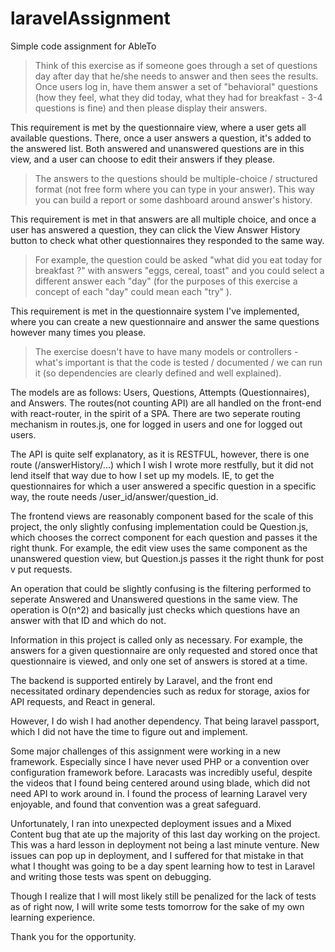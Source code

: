# laravelAssignment
Simple code assignment for AbleTo

>Think of this exercise as if someone goes through a set of questions day after day that he/she needs to answer and then sees the results. Once users log in, have them answer a set of "behavioral" questions (how they feel, what they did today, what they had for breakfast - 3-4 questions is fine) and then please display their answers.

This requirement is met by the questionnaire view, where a user gets all available questions. There, once a user answers a question, it's added to the answered list.
Both answered and unanswered questions are in this view, and a user can choose to edit their answers if they please.

>The answers to the questions should be multiple-choice / structured format (not free form where you can type in your answer). This way you can build a report or some dashboard around answer's history.

This requirement is met in that answers are all multiple choice, and once a user has answered a question, they can click the View Answer History button to check what other questionnaires they responded to the same way.

>For example, the question could be asked "what did you eat today for breakfast ?" with answers "eggs, cereal, toast" and you could select a different answer each "day" (for the purposes of this exercise a concept of each "day" could mean each "try" ). 

This requirement is met in the questionnaire system I've implemented, where you can create a new questionnaire and answer the same questions however many times you please.

>The exercise doesn't have to have many models or controllers -  what's important is that the code is tested / documented / we can run it (so dependencies are clearly defined and well explained). 

The models are as follows: Users, Questions, Attempts (Questionnaires), and Answers.
The routes(not counting API) are all handled on the front-end with react-router, in the spirit of a SPA.
There are two seperate routing mechanism in routes.js, one for logged in users and one for logged out users.

The API is quite self explanatory, as it is RESTFUL, however, there is one route (/answerHistory/...) which I wish I wrote more restfully, but it did not lend itself that way due to how I set up my models. IE, to get the questionnaires for which a user answered a specific question in a specific way, the route needs /user_id/answer/question_id.

The frontend views are reasonably component based for the scale of this project, the only slightly confusing implementation could be Question.js, which chooses the correct component for each question and passes it the right thunk. For example, the edit view uses the same component as the unanswered question view, but Question.js passes it the right thunk for post v put requests. 

An operation that could be slightly confusing is the filtering performed to seperate Answered and Unanswered questions in the same view. The operation is O(n^2) and basically just checks which questions have an answer with that ID and which do not.

Information in this project is called only as necessary. For example, the answers for a given questionnaire are only requested and stored once that questionnaire is viewed, and only one set of answers is stored at a time. 

The backend is supported entirely by Laravel, and the front end necessitated ordinary dependencies such as redux for storage, axios for API requests, and React in general.

However, I do wish I had another dependency. That being laravel passport, which I did not have the time to figure out and implement.

Some major challenges of this assignment were working in a new framework. Especially since I have never used PHP or a convention over configuration framework before. Laracasts was incredibly useful, despite the videos that I found being centered around using blade, which did not need API to work around in. I found the process of learning Laravel very enjoyable,
and found that convention was a great safeguard. 

Unfortunately, I ran into unexpected deployment issues and a Mixed Content bug that ate up the majority of this last day working on the project. This was a hard lesson in deployment not being a last minute venture. New issues can pop up in deployment, and I suffered for that mistake in that what I thought was going to be a day spent learning how to test in Laravel and writing those tests was spent on debugging.

Though I realize that I will most likely still be penalized for the lack of tests as of right now, I will write some tests tomorrow for the sake of my own learning experience.

Thank you for the opportunity.


